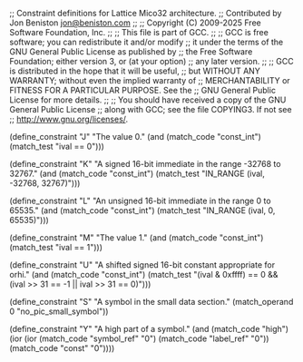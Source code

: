 ;; Constraint definitions for Lattice Mico32 architecture.
;; Contributed by Jon Beniston <jon@beniston.com>
;;
;; Copyright (C) 2009-2025 Free Software Foundation, Inc.
;;
;; This file is part of GCC.
;;
;; GCC is free software; you can redistribute it and/or modify
;; it under the terms of the GNU General Public License as published by
;; the Free Software Foundation; either version 3, or (at your option)
;; any later version.
;;
;; GCC is distributed in the hope that it will be useful,
;; but WITHOUT ANY WARRANTY; without even the implied warranty of
;; MERCHANTABILITY or FITNESS FOR A PARTICULAR PURPOSE.  See the
;; GNU General Public License for more details.
;;
;; You should have received a copy of the GNU General Public License
;; along with GCC; see the file COPYING3.  If not see
;; <http://www.gnu.org/licenses/>.

(define_constraint "J"
  "The value 0."
  (and (match_code "const_int")
       (match_test "ival == 0")))
       
(define_constraint "K"
  "A signed 16-bit immediate in the range -32768 to 32767."
  (and (match_code "const_int")
       (match_test "IN_RANGE (ival, -32768, 32767)")))

(define_constraint "L"
  "An unsigned 16-bit immediate in the range 0 to 65535."
  (and (match_code "const_int")
       (match_test "IN_RANGE (ival, 0, 65535)")))

(define_constraint "M"
  "The value 1."
  (and (match_code "const_int")
       (match_test "ival == 1")))

(define_constraint "U"
  "A shifted signed 16-bit constant appropriate for orhi."
  (and (match_code "const_int")
       (match_test "(ival & 0xffff) == 0
		    && (ival >> 31 == -1 || ival >> 31 == 0)")))

(define_constraint "S"
  "A symbol in the small data section."
  (match_operand 0 "no_pic_small_symbol"))

(define_constraint "Y"
  "A high part of a symbol."
  (and (match_code "high")
       (ior (ior (match_code "symbol_ref" "0")
                 (match_code "label_ref" "0"))
            (match_code "const" "0"))))
